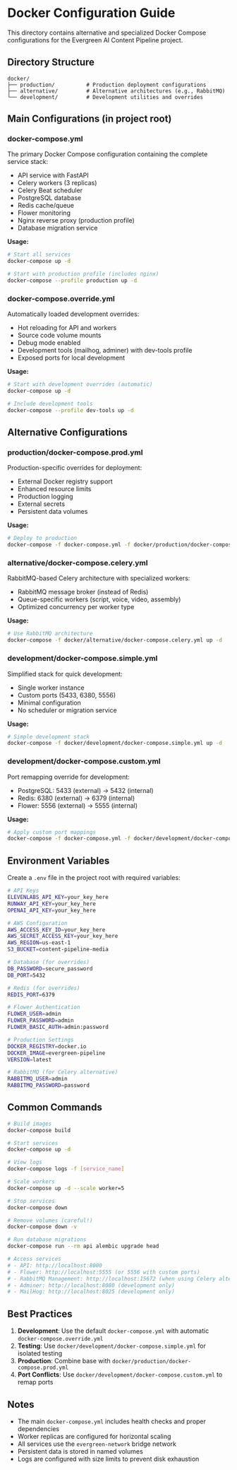 # Docker Configuration Guide

This directory contains alternative and specialized Docker Compose configurations for the Evergreen AI Content Pipeline project.

## Directory Structure

```
docker/
├── production/          # Production deployment configurations
├── alternative/         # Alternative architectures (e.g., RabbitMQ)
└── development/         # Development utilities and overrides
```

## Main Configurations (in project root)

### docker-compose.yml
The primary Docker Compose configuration containing the complete service stack:
- API service with FastAPI
- Celery workers (3 replicas)
- Celery Beat scheduler
- PostgreSQL database
- Redis cache/queue
- Flower monitoring
- Nginx reverse proxy (production profile)
- Database migration service

**Usage:**
```bash
# Start all services
docker-compose up -d

# Start with production profile (includes nginx)
docker-compose --profile production up -d
```

### docker-compose.override.yml
Automatically loaded development overrides:
- Hot reloading for API and workers
- Source code volume mounts
- Debug mode enabled
- Development tools (mailhog, adminer) with dev-tools profile
- Exposed ports for local development

**Usage:**
```bash
# Start with development overrides (automatic)
docker-compose up -d

# Include development tools
docker-compose --profile dev-tools up -d
```

## Alternative Configurations

### production/docker-compose.prod.yml
Production-specific overrides for deployment:
- External Docker registry support
- Enhanced resource limits
- Production logging
- External secrets
- Persistent data volumes

**Usage:**
```bash
# Deploy to production
docker-compose -f docker-compose.yml -f docker/production/docker-compose.prod.yml up -d
```

### alternative/docker-compose.celery.yml
RabbitMQ-based Celery architecture with specialized workers:
- RabbitMQ message broker (instead of Redis)
- Queue-specific workers (script, voice, video, assembly)
- Optimized concurrency per worker type

**Usage:**
```bash
# Use RabbitMQ architecture
docker-compose -f docker/alternative/docker-compose.celery.yml up -d
```

### development/docker-compose.simple.yml
Simplified stack for quick development:
- Single worker instance
- Custom ports (5433, 6380, 5556)
- Minimal configuration
- No scheduler or migration service

**Usage:**
```bash
# Simple development stack
docker-compose -f docker/development/docker-compose.simple.yml up -d
```

### development/docker-compose.custom.yml
Port remapping override for development:
- PostgreSQL: 5433 (external) → 5432 (internal)
- Redis: 6380 (external) → 6379 (internal)
- Flower: 5556 (external) → 5555 (internal)

**Usage:**
```bash
# Apply custom port mappings
docker-compose -f docker-compose.yml -f docker/development/docker-compose.custom.yml up -d
```

## Environment Variables

Create a `.env` file in the project root with required variables:

```bash
# API Keys
ELEVENLABS_API_KEY=your_key_here
RUNWAY_API_KEY=your_key_here
OPENAI_API_KEY=your_key_here

# AWS Configuration
AWS_ACCESS_KEY_ID=your_key_here
AWS_SECRET_ACCESS_KEY=your_key_here
AWS_REGION=us-east-1
S3_BUCKET=content-pipeline-media

# Database (for overrides)
DB_PASSWORD=secure_password
DB_PORT=5432

# Redis (for overrides)
REDIS_PORT=6379

# Flower Authentication
FLOWER_USER=admin
FLOWER_PASSWORD=admin
FLOWER_BASIC_AUTH=admin:password

# Production Settings
DOCKER_REGISTRY=docker.io
DOCKER_IMAGE=evergreen-pipeline
VERSION=latest

# RabbitMQ (for Celery alternative)
RABBITMQ_USER=admin
RABBITMQ_PASSWORD=password
```

## Common Commands

```bash
# Build images
docker-compose build

# Start services
docker-compose up -d

# View logs
docker-compose logs -f [service_name]

# Scale workers
docker-compose up -d --scale worker=5

# Stop services
docker-compose down

# Remove volumes (careful!)
docker-compose down -v

# Run database migrations
docker-compose run --rm api alembic upgrade head

# Access services
# - API: http://localhost:8000
# - Flower: http://localhost:5555 (or 5556 with custom ports)
# - RabbitMQ Management: http://localhost:15672 (when using Celery alternative)
# - Adminer: http://localhost:8080 (development only)
# - MailHog: http://localhost:8025 (development only)
```

## Best Practices

1. **Development**: Use the default `docker-compose.yml` with automatic `docker-compose.override.yml`
2. **Testing**: Use `docker/development/docker-compose.simple.yml` for isolated testing
3. **Production**: Combine base with `docker/production/docker-compose.prod.yml`
4. **Port Conflicts**: Use `docker/development/docker-compose.custom.yml` to remap ports

## Notes

- The main `docker-compose.yml` includes health checks and proper dependencies
- Worker replicas are configured for horizontal scaling
- All services use the `evergreen-network` bridge network
- Persistent data is stored in named volumes
- Logs are configured with size limits to prevent disk exhaustion